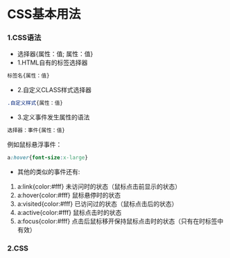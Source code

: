 # CSS基本用法

### 1.CSS语法
* 选择器{属性：值; 属性：值}
* 1.HTML自有的标签选择器
```css
标签名{属性：值}
```
* 2.自定义CLASS样式选择器
```css
.自定义样式{属性：值}
```
* 3.定义事件发生属性的语法
```css
选择器：事件{属性：值}
```
例如鼠标悬浮事件：
```css
a:hover{font-size:x-large}
```
* 其他的类似的事件还有:
1. a:link{color:#fff}  未访问时的状态（鼠标点击前显示的状态）
2. a:hover{color:#fff}  鼠标悬停时的状态
3. a:visited{color:#fff}  已访问过的状态（鼠标点击后的状态）
4. a:active{color:#fff}  鼠标点击时的状态
5. a:focus{color:#fff}  点击后鼠标移开保持鼠标点击时的状态（只有在<a href="#"></a>时标签中有效）

    
### 2.CSS
